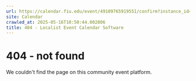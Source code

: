 ```yaml
---
url: https://calendar.fiu.edu/event/49109765919551/confirm?instance_id=49109765950291&return=https%3A%2F%2Fcalendar.fiu.edu%2Fcalendar
site: Calendar
crawled_at: 2025-05-16T10:50:44.002806
title: 404 - Localist Event Calendar Software
---
```


# 404 - not found
We couldn't find the page on this community event platform.
